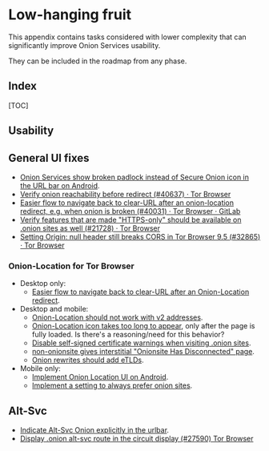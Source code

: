 # Low-hanging fruit

This appendix contains tasks considered with lower complexity that can
significantly improve Onion Services usability.

They can be included in the roadmap from any phase.

## Index

[TOC]

## Usability

## General UI fixes

* [Onion Services show broken padlock instead of Secure Onion icon in the URL
  bar on Android](https://gitlab.torproject.org/tpo/applications/tor-browser/-/issues/41087).
* [Verify onion reachability before redirect (#40637) · Tor Browser](https://gitlab.torproject.org/tpo/applications/tor-browser/-/issues/40637)
* [Easier flow to navigate back to clear-URL after an onion-location redirect, e.g. when onion is broken (#40031) · Tor Browser · GitLab](https://gitlab.torproject.org/tpo/applications/tor-browser/-/issues/40031)
* [Verify features that are made "HTTPS-only" should be available on .onion sites as well (#21728) · Tor Browser](https://gitlab.torproject.org/tpo/applications/tor-browser/-/issues/21728)
* [Setting Origin: null header still breaks CORS in Tor Browser 9.5 (#32865) · Tor Browser](https://gitlab.torproject.org/tpo/applications/tor-browser/-/issues/32865)

### Onion-Location for Tor Browser

* Desktop only:
    * [Easier flow to navigate back to clear-URL after an Onion-Location redirect](https://gitlab.torproject.org/tpo/applications/tor-browser/-/issues/40031 "Easier flow to navigate back to clear-URL after an onion-location redirect, e.g. when onion is broken").
* Desktop and mobile:
    * [Onion-Location should not work with v2 addresses](https://gitlab.torproject.org/tpo/applications/tor-browser/-/issues/40491 "Don't auto-pick a v2 address when it's in Onion-Location header").
    * [Onion-Location icon takes too long to appear](https://gitlab.torproject.org/tpo/applications/tor-browser/-/issues/40100 "Tor Browser waits for the page to fully finish loading before showing Onion Location pill"), only after the page is fully loaded. Is there's a reasoning/need for this behavior?
    * [Disable self-signed certificate warnings when visiting .onion sites](https://gitlab.torproject.org/tpo/applications/tor-browser/-/issues/13410 "Disable self-signed certificate warnings when visiting .onion sites").
    * [non-onionsite gives interstitial "Onionsite Has Disconnected" page](https://gitlab.torproject.org/tpo/applications/tor-browser/-/issues/40434 "non-onionsite gives interstitial \"Onionsite Has Disconnected\" page").
    * [Onion rewrites should add eTLDs](https://gitlab.torproject.org/tpo/applications/tor-browser/-/issues/41022).
*   Mobile only:
    * [Implement Onion Location UI on Android](https://gitlab.torproject.org/tpo/applications/tor-browser/-/issues/41230 "Implement Onion Location UI on Android").
    * [Implement a setting to always prefer onion sites](https://gitlab.torproject.org/tpo/applications/tor-browser/-/issues/41394 "Implement a setting to always prefer onion sites").

## Alt-Svc

* [Indicate Alt-Svc Onion explicitly in the urlbar](https://gitlab.torproject.org/tpo/applications/tor-browser/-/issues/40587 "Indicate alt-svc onion explicitly in the urlbar").
* [Display .onion alt-svc route in the circuit display (#27590) Tor Browser](https://gitlab.torproject.org/tpo/applications/tor-browser/-/issues/27590)
